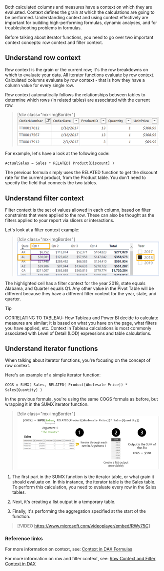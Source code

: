 Both calculated columns and measures have a context on which they are evaluated. Context defines the grain at which the calculations are going to be performed. Understanding context and using context effectively are important for building high-performing formulas, dynamic analyses, and for troubleshooting problems in formulas.

Before talking about iterator functions, you need to go over two important context concepts: row context and filter context.

## Understand row context

Row context is the grain or the current row; it's the row breakdowns on which to evaluate your data. All iterator functions evaluate by row context. Calculated columns evaluate by row context - that is how they have a column value for every single row.

Row context automatically follows the relationships between tables to determine which rows (in related tables) are associated with the current row.

> [!div class="mx-imgBorder"]
> [![An example of row context, where you are determining which rows are associated with the current row.](../media/row-context.png)](../media/row-context.png#lightbox)

For example, let's have a look at the following code:

`ActualSales = Sales * RELATED( Product[Discount] )`

The previous formula simply uses the RELATED function to get the discount rate for the current product, from the Product table. You don't need to specify the field that connects the two tables.

## Understand filter context

Filter context is the set of values allowed in each column, based on filter constraints that were applied to the row. These can also be thought as the filters applied to your report via slicers or interactions.

Let's look at a filter context example:

> [!div class="mx-imgBorder"]
> [![Data preview for the filter context example.](../media/filter-context.png)](../media/filter-context.png#lightbox)

The highlighted cell has a filter context for the year 2018, state equals Alabama, and Quarter equals Q1. Any other value in the Pivot Table will be different because they have a different filter context for the year, state, and quarter.

> [!TIP]
> CORRELATING TO TABLEAU: How Tableau and Power BI decide to calculate measures are similar; it is based on what you have on the page, what filters you have applied, etc. Context in Tableau calculations is most commonly associated with Level of Detail (LOD) expressions and table calculations.

## Understand iterator functions

When talking about iterator functions, you're focusing on the concept of row context.

Here's an example of a simple iterator function:

`COGS = SUMX( Sales, RELATED( Product[Wholesale Price]) * Sales[Quantity] )`

In the previous formula, you're using the same COGS formula as before, but wrapping it in the SUMX iterator function.

> [!div class="mx-imgBorder"]
> [![An example of an iterator function.](../media/iterator-function.png)](../media/iterator-function.png#lightbox)

1. The first part in the SUMX function is the iterator table, or what grain it should evaluate on. In this instance, the iterator table is the Sales table. To perform this calculation, you need to evaluate every row in the Sales tables.

1. Next, it's creating a list output in a temporary table.

1. Finally, it's performing the aggregation specified at the start of the function.

> [!VIDEO https://www.microsoft.com/videoplayer/embed/RWy75C]

### Reference links

For more information on context, see: [Context in DAX Formulas](https://support.microsoft.com/office/context-in-dax-formulas-2728fae0-8309-45b6-9d32-1d600440a7ad)

For more information on row and filter context, see: [Row Context and Filter Context in DAX](https://www.sqlbi.com/articles/row-context-and-filter-context-in-dax/)

